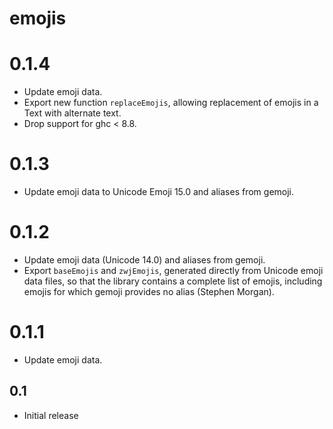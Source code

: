 # emojis

# 0.1.4

  * Update emoji data.
  * Export new function `replaceEmojis`, allowing replacement of
    emojis in a Text with alternate text.
  * Drop support for ghc < 8.8.

# 0.1.3

  * Update emoji data to Unicode Emoji 15.0 and aliases from gemoji.

# 0.1.2

  * Update emoji data (Unicode 14.0) and aliases from gemoji.
  * Export `baseEmojis` and `zwjEmojis`, generated directly from
    Unicode emoji data files, so that the library contains a
    complete list of emojis, including emojis for which gemoji
    provides no alias (Stephen Morgan).

# 0.1.1

  * Update emoji data.

## 0.1

  * Initial release
